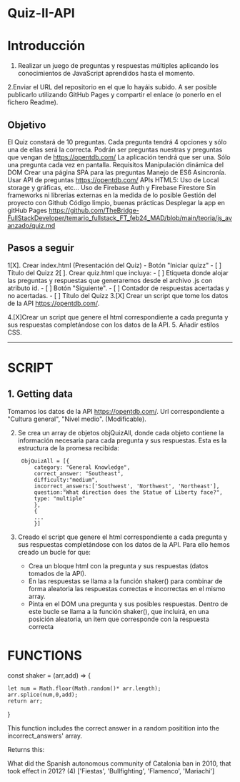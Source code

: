 # Quiz-II-API

# Introducción #

1. Realizar un juego de preguntas y respuestas múltiples aplicando los conocimientos de JavaScript aprendidos hasta el momento. 

2.Enviar el URL del repositorio en el que lo hayáis subido. A ser posible publicarlo utilizando GitHub Pages y compartir el enlace (o ponerlo en el fichero Readme).

## Objetivo ##
El Quiz constará de 10 preguntas. 
Cada pregunta tendrá 4 opciones y sólo una de ellas será la correcta.
Podrán ser preguntas nuestras y preguntas que vengan de https://opentdb.com/
La aplicación tendrá que ser una. Sólo una pregunta cada vez en pantalla.
Requisitos
Manipulación dinámica del DOM
Crear una página SPA para las preguntas
Manejo de ES6
Asincronía. Usar API de preguntas https://opentdb.com/
APIs HTML5: Uso de Local storage y gráficas, etc...
Uso de Firebase Auth y Firebase Firestore
Sin frameworks ni librerias externas en la medida de lo posible
Gestión del proyecto con  Github 
Código limpio, buenas prácticas
Desplegar la app en gitHub Pages
https://github.com/TheBridge-FullStackDeveloper/temario_fullstack_FT_feb24_MAD/blob/main/teoria/js_avanzado/quiz.md

## Pasos a seguir ##
1[X]. Crear index.html (Presentación del Quiz)
    - Botón "Iniciar quizz"
    - [ ] Título del Quizz
2[ ]. Crear quiz.html que incluya:
    - [ ] Etiqueta donde alojar las preguntas y respuestas que generaremos desde el archivo .js con atributo id.
    - [ ] Botón "Siguiente".
    - [ ] Contador de respuestas acertadas y no acertadas.
    - [ ] Título del Quizz
3.[X] Crear un script que tome los datos de la API https://opentdb.com/.


4.[X]Crear un script que genere el html correspondiente a cada pregunta y sus respuestas completándose con los datos de la API.
5. Añadir estilos CSS.


-------

# SCRIPT #

## 1. Getting data ##

Tomamos los datos de la API https://opentdb.com/. Url correspondiente a "Cultura general", "Nivel medio". (Modificable).

2. Se crea un array de objetos objQuizAll, donde cada objeto contiene la información necesaria para cada pregunta y sus respuestas. Esta es la estructura de la promesa recibida: 

        ObjQuizAll = [{   
            category: "General Knowledge",
            correct_answer: "Southeast",    
            difficulty:"medium",
            incorrect_answers:['Southwest', 'Northwest', 'Northeast'],
            question:"What direction does the Statue of Liberty face?",
            type: "multiple"
            }, 
            {
            ...
            }]
    
3. Creado el script que genere el html correspondiente a cada pregunta y sus respuestas completándose con los datos de la API. Para ello hemos creado un bucle for que:
    - Crea un bloque html con la pregunta y sus respuestas (datos tomados de la API). 
    - En las respuestas se llama a la función shaker() para combinar de forma aleatoria las respuestas correctas e incorrectas en el mismo array.
    - Pinta en el DOM una pregunta y sus posibles respuestas. Dentro de este bucle se llama a la función shaker(), que incluirá, en una posición aleatoria, un item que corresponde con la respuesta correcta


# FUNCTIONS #

const shaker = (arr,add) => {

    let num = Math.floor(Math.random()* arr.length);
    arr.splice(num,0,add);
    return arr;
}


This function includes the correct answer in a random positition into the incorrect_answers' array.

Returns this: 

What did the Spanish autonomous community of Catalonia ban in 2010, that took effect in 2012? 
(4) ['Fiestas', 'Bullfighting', 'Flamenco', 'Mariachi']
